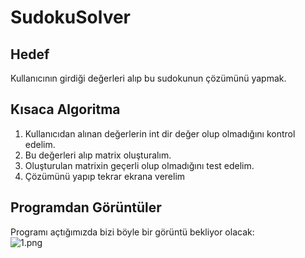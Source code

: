 # SudokuSolver

## Hedef

Kullanıcının girdiği değerleri alıp bu sudokunun çözümünü yapmak.

## Kısaca Algoritma

1. Kullanıcıdan alınan değerlerin int dir değer olup olmadığını kontrol edelim.
2. Bu değerleri alıp matrix oluşturalım. 
3. Oluşturulan matrixin geçerli olup olmadığını test edelim.
4. Çözümünü yapıp tekrar ekrana verelim  

## Programdan Görüntüler
Programı açtığımızda bizi böyle bir görüntü bekliyor olacak: <br/>
![1.png](https://github.com/deveneskaracabay/SudokuSolver/blob/master/Images/1.png)
